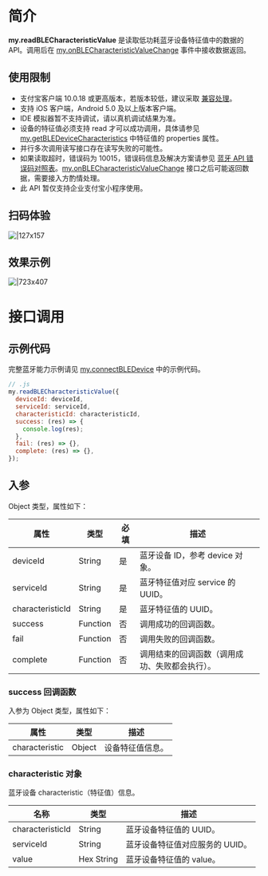 # 简介

**my.readBLECharacteristicValue** 是读取低功耗蓝牙设备特征值中的数据的 API。调用后在 [my.onBLECharacteristicValueChange](https://opendocs.alipay.com/mini/api/cdu501) 事件中接收数据返回。

## 使用限制

- 支付宝客户端 10.0.18 或更高版本，若版本较低，建议采取 [兼容处理](/mini/framework/compatibility)。
- 支持 iOS 客户端，Android 5.0 及以上版本客户端。
- IDE 模拟器暂不支持调试，请以真机调试结果为准。
- 设备的特征值必须支持 read 才可以成功调用，具体请参见 [my.getBLEDeviceCharacteristics](https://opendocs.alipay.com/mini/api/fmg9gg) 中特征值的 properties 属性。
- 并行多次调用读写接口存在读写失败的可能性。
- 如果读取超时，错误码为 10015，错误码信息及解决方案请参见 [蓝牙 API 错误码对照表](https://opendocs.alipay.com/mini/api/ucd2lh)。[my.onBLECharacteristicValueChange](https://opendocs.alipay.com/mini/api/cdu501) 接口之后可能返回数据，需要接入方酌情处理。
- 此 API 暂仅支持企业支付宝小程序使用。

## 扫码体验

![|127x157](https://gw.alipayobjects.com/zos/skylark-tools/public/files/a35b07d7b469e80e944fa14b143ce70d.jpeg#align=left&display=inline&height=157&margin=%5Bobject%20Object%5D&originHeight=157&originWidth=127&status=done&style=stroke&width=127)

## 效果示例

![|723x407](https://gw.alipayobjects.com/zos/skylark-tools/public/files/e3b9acfa1fc42f82d496e4fd80095db2.png#align=left&display=inline&height=420&margin=%5Bobject%20Object%5D&originHeight=720&originWidth=1280&status=done&style=stroke&width=746)

# 接口调用

## 示例代码

完整蓝牙能力示例请见 [my.connectBLEDevice](https://opendocs.alipay.com/mini/api/tmew6e) 中的示例代码。

```javascript
// .js
my.readBLECharacteristicValue({
  deviceId: deviceId,
  serviceId: serviceId,
  characteristicId: characteristicId,
  success: (res) => {
    console.log(res);
  },
  fail: (res) => {},
  complete: (res) => {},
});
```

## 入参

Object 类型，属性如下：

| **属性** | **类型** | **必填** | **描述** |
| --- | --- | --- | --- |
| deviceId | String | 是 | 蓝牙设备 ID，参考 device 对象。 |
| serviceId | String | 是 | 蓝牙特征值对应 service 的 UUID。 |
| characteristicId | String | 是 | 蓝牙特征值的 UUID。 |
| success | Function | 否 | 调用成功的回调函数。 |
| fail | Function | 否 | 调用失败的回调函数。 |
| complete | Function | 否 | 调用结束的回调函数（调用成功、失败都会执行）。 |

### success 回调函数

入参为 Object 类型，属性如下：

| **属性**       | **类型** | **描述**         |
| -------------- | -------- | ---------------- |
| characteristic | Object   | 设备特征值信息。 |

### characteristic 对象

蓝牙设备 characteristic（特征值）信息。

| **名称**         | **类型**   | **描述**                        |
| ---------------- | ---------- | ------------------------------- |
| characteristicId | String     | 蓝牙设备特征值的 UUID。         |
| serviceId        | String     | 蓝牙设备特征值对应服务的 UUID。 |
| value            | Hex String | 蓝牙设备特征值的 value。        |
